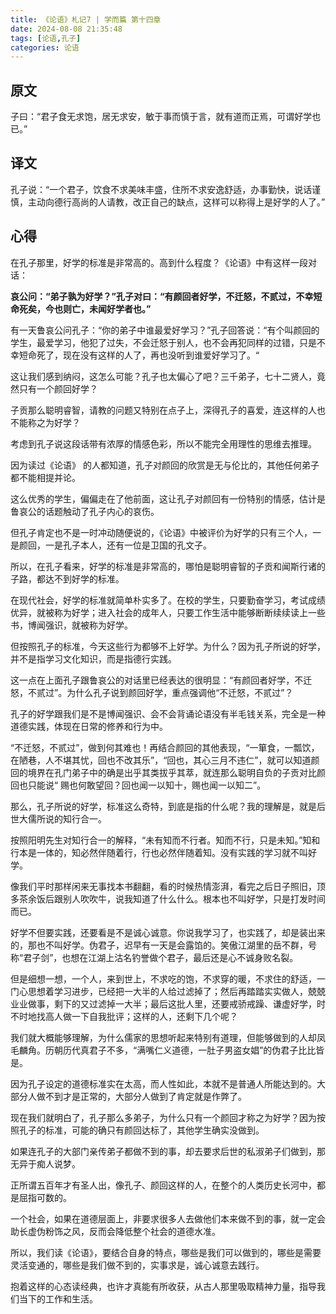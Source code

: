 ```yaml
---
title: 《论语》札记7 | 学而篇 第十四章
date: 2024-08-08 21:35:48
tags: [论语,孔子]
categories: 论语
---
```

## 原文

子曰：“君子食无求饱，居无求安，敏于事而慎于言，就有道而正焉，可谓好学也已。”

## 译文

孔子说：“一个君子，饮食不求美味丰盛，住所不求安逸舒适，办事勤快，说话谨慎，主动向德行高尚的人请教，改正自己的缺点，这样可以称得上是好学的人了。”

## 心得

在孔子那里，好学的标准是非常高的。高到什么程度？《论语》中有这样一段对话：

**哀公问：“弟子孰为好学？”孔子对曰：“有颜回者好学，不迁怒，不贰过，不幸短命死矣，今也则亡，未闻好学者也。”**

有一天鲁哀公问孔子：“你的弟子中谁最爱好学习？”孔子回答说：“有个叫颜回的学生，最爱学习，他犯了过失，不会迁怒于别人，也不会再犯同样的过错，只是不幸短命死了，现在没有这样的人了，再也没听到谁爱好学习了。“

这让我们感到纳闷，这怎么可能？孔子也太偏心了吧？三千弟子，七十二贤人，竟然只有一个颜回好学？

子贡那么聪明睿智，请教的问题又特别在点子上，深得孔子的喜爱，连这样的人也不能称之为好学？

考虑到孔子说这段话带有浓厚的情感色彩，所以不能完全用理性的思维去推理。

因为读过《论语》 的人都知道，孔子对颜回的欣赏是无与伦比的，其他任何弟子都不能相提并论。

这么优秀的学生，偏偏走在了他前面，这让孔子对颜回有一份特别的情感，估计是鲁哀公的话题触动了孔子内心的哀伤。

但孔子肯定也不是一时冲动随便说的，《论语》中被评价为好学的只有三个人，一是颜回，一是孔子本人，还有一位是卫国的孔文子。

所以，在孔子看来，好学的标准是非常高的，哪怕是聪明睿智的子贡和闻斯行诸的子路，都达不到好学的标准。

在现代社会，好学的标准就简单朴实多了。在校的学生，只要勤奋学习，考试成绩优异，就被称为好学；进入社会的成年人，只要工作生活中能够断断续续读上一些书，博闻强识，就被称为好学。

但按照孔子的标准，今天这些行为都够不上好学。为什么？因为孔子所说的好学，并不是指学习文化知识，而是指德行实践。

这一点在上面孔子跟鲁哀公的对话里已经表达的很明显：“有颜回者好学，不迁怒，不贰过”。为什么孔子说到颜回好学，重点强调他“不迁怒，不贰过”？

孔子的好学跟我们是不是博闻强识、会不会背诵论语没有半毛钱关系，完全是一种道德实践，体现在日常的修养和行为中。

“不迁怒，不贰过”，做到何其难也！再结合颜回的其他表现，“一箪食，一瓢饮，在陋巷，人不堪其忧，回也不改其乐”，“回也，其心三月不违仁”，就可以知道颜回的境界在孔门弟子中的确是出乎其类拔乎其萃，就连那么聪明自负的子贡对比颜回也只能说“ 赐也何敢望回？回也闻一以知十，赐也闻一以知二”。

那么，孔子所说的好学，标准这么奇特，到底是指的什么呢？我的理解是，就是后世大儒所说的知行合一。

按照阳明先生对知行合一的解释，“未有知而不行者。知而不行，只是未知。”知和行本是一体的，知必然伴随着行，行也必然伴随着知。没有实践的学习就不叫好学。

像我们平时那样闲来无事找本书翻翻，看的时候热情澎湃，看完之后日子照旧，顶多茶余饭后跟别人吹吹牛，说我知道了什么什么。根本也不叫好学，只是打发时间而已。

好学不但要实践，还要看是不是诚心诚意。你说我学习了，也实践了，却是装出来的，那也不叫好学。伪君子，迟早有一天是会露馅的。笑傲江湖里的岳不群，号称“君子剑”，也想在江湖上沽名钓誉做个君子，最后还是心不诚身败名裂。

但是细想一想，一个人，来到世上，不求吃的饱，不求穿的暖，不求住的舒适，一门心思想着学习进步，已经把一大半的人给过滤掉了；然后再踏踏实实做人，兢兢业业做事，剩下的又过滤掉一大半；最后这批人里，还要戒骄戒躁、谦虚好学，时不时地找高人做一下自我批评；这样的人，还剩下几个呢？

我们就大概能够理解，为什么儒家的思想听起来特别有道理，但能够做到的人却凤毛麟角。历朝历代真君子不多，“满嘴仁义道德，一肚子男盗女娼”的伪君子比比皆是。

因为孔子设定的道德标准实在太高，而人性如此，本就不是普通人所能达到的。大部分人做不到才是正常的，大部分人做到了肯定就是作弊了。

现在我们就明白了，孔子那么多弟子，为什么只有一个颜回才称之为好学？因为按照孔子的标准，可能的确只有颜回达标了，其他学生确实没做到。

如果连孔子的大部门亲传弟子都做不到的事，却去要求后世的私淑弟子们做到，那无异于痴人说梦。

正所谓五百年才有圣人出，像孔子、颜回这样的人，在整个的人类历史长河中，都是屈指可数的。

一个社会，如果在道德层面上，非要求很多人去做他们本来做不到的事，就一定会助长虚伪粉饰之风，反而会降低整个社会的道德水准。

所以，我们读《论语》，要结合自身的特点，哪些是我们可以做到的，哪些是需要灵活变通的，哪些是我们做不到的，实事求是，诚心诚意去践行。

抱着这样的心态读经典，也许才真能有所收获，从古人那里吸取精神力量，指导我们当下的工作和生活。
